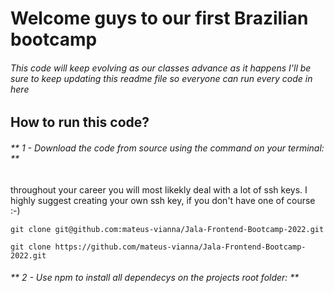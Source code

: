 # Welcome guys to our first Brazilian bootcamp

###### This code will keep evolving as our classes advance as it happens I'll be sure to keep updating this readme file so everyone can run every code in here

## How to run this code?

###### ** 1 - Download the code from source using the command on your terminal: **

throughout your career you will most likekly deal with a lot of ssh keys. I highly suggest creating your own ssh key, if you don't have one of course :-)

`git clone git@github.com:mateus-vianna/Jala-Frontend-Bootcamp-2022.git`

`git clone https://github.com/mateus-vianna/Jala-Frontend-Bootcamp-2022.git`

###### ** 2 - Use npm to install all dependecys on the projects root folder: **
